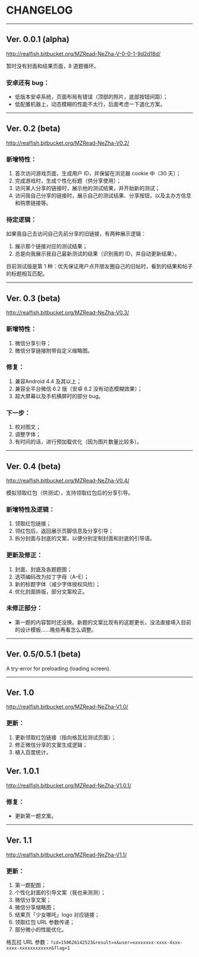 # CHANGELOG

* * *

## Ver. 0.0.1 (alpha)
<http://realfish.bitbucket.org/MZRead-NeZha-V-0-0-1-9d2d18d/>

暂时没有封面和结果页面，8 道题循环。

### 安卓还有 bug：
- 低版本安卓系统，页面布局有错误（顶部的照片，底部按钮间距）；
- 低配置机器上，动态模糊的性能不太行，后面考虑一下退化方案。

* * *

## Ver. 0.2 (beta)
<http://realfish.bitbucket.org/MZRead-NeZha-V0.2/>

### 新增特性：
1. 首次访问游戏页面，生成用户 ID，并保留在浏览器 cookie 中（30 天）；
2. 完成游戏时，生成个性化标题（供分享使用）；
3. 访问某人分享的链接时，展示他的测试结果，并开始新的测试；
4. 访问我自己分享的链接时，展示自己的测试结果、分享按钮，以及主办方信息和购票链接等。

### 待定逻辑：
如果我自己去访问自己先前分享的旧链接，有两种展示逻辑：

1. 展示那个链接对应的测试结果；
2. 总是向我展示我自己最新测试的结果（识别我的 ID，并自动更新结果）。

目前测试版是第 1 种：优先保证用户点开朋友圈自己的旧帖时，看到的结果和帖子的标题相互匹配。

* * *

## Ver. 0.3 (beta)

<http://realfish.bitbucket.org/MZRead-NeZha-V0.3/>

### 新增特性：
1. 微信分享引导；
2. 微信分享链接附带自定义缩略图。

### 修复：
1. 兼容Android 4.4 及其以上；
2. 兼容全平台微信 6.2 版（安卓 6.2 没有动态模糊效果）；
3. 超大屏幕以及手机横屏时的部分 bug。

### 下一步：
1. 校对图文；
2. 调整字体；
3. 有时间的话，进行预加载优化（因为图片数量比较多）。

* * *

## Ver. 0.4 (beta)
<http://realfish.bitbucket.org/MZRead-NeZha-V0.4/>

模拟领取红包（供测试），支持领取红包后的分享引导。

### 新增特性及逻辑：
1. 领取红包链接；
2. 领红包后，返回展示页脚信息及分享引导；
3. 拆分封面与封底的文案，以便分别定制封面和封底的引导语。

### 更新及修正：
1. 封面、封底及各题题图；
2. 选项编码改为拉丁字母（A–E）；
3. 新的标题字体（减少字体授权风险）；
4. 优化封面排版，部分文案校正。

### 未修正部分：
- 第一题的内容暂时还没换。新题的文案比现有的这题更长，没法直接填入目前的设计模板……晚些再看怎么调整。

* * *

## Ver. 0.5/0.5.1 (beta)

A try-error for preloading (loading screen).

* * *

## Ver. 1.0
<http://realfish.bitbucket.org/MZRead-NeZha-V1.0/>

### 更新：
1. 更新领取红包链接（指向格瓦拉测试页面）；
2. 修正微信分享的文案生成逻辑；
3. 植入百度统计。

## Ver. 1.0.1
<http://realfish.bitbucket.org/MZRead-NeZha-V1.0.1/>

### 修复：
- 更新第一题文案。

* * *

## Ver. 1.1
<http://realfish.bitbucket.org/MZRead-NeZha-V1.1/>

### 更新：
1. 第一题配图；
2. 个性化封面的引导文案（我也来测测）；
3. 微信分享文案；
4. 微信分享缩略图；
5. 结果页「少女哪吒」logo 对应链接；
6. 领取红包 URL 参数传递；
7. 部分微小的性能优化。

格瓦拉 URL 参数：`?id=150626142523&result=x&user=xxxxxxxx-xxxx-4xxx-xxxx-xxxxxxxxxxxx&flag=1`
